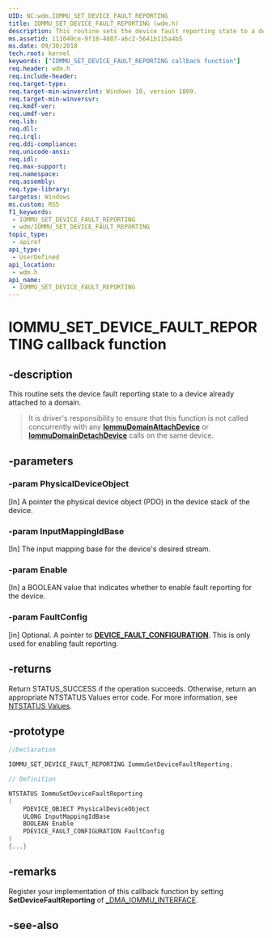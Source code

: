 ```yaml
---
UID: NC:wdm.IOMMU_SET_DEVICE_FAULT_REPORTING
title: IOMMU_SET_DEVICE_FAULT_REPORTING (wdm.h)
description: This routine sets the device fault reporting state to a device already attached to a domain.
ms.assetid: 111049ce-9f18-4807-a6c2-5641b115a4b5
ms.date: 09/30/2018
tech.root: kernel
keywords: ["IOMMU_SET_DEVICE_FAULT_REPORTING callback function"]
req.header: wdm.h
req.include-header: 
req.target-type: 
req.target-min-winverclnt: Windows 10, version 1809.
req.target-min-winversvr: 
req.kmdf-ver: 
req.umdf-ver: 
req.lib: 
req.dll: 
req.irql: 
req.ddi-compliance: 
req.unicode-ansi: 
req.idl: 
req.max-support: 
req.namespace: 
req.assembly: 
req.type-library: 
targetos: Windows
ms.custom: RS5
f1_keywords:
 - IOMMU_SET_DEVICE_FAULT_REPORTING
 - wdm/IOMMU_SET_DEVICE_FAULT_REPORTING
topic_type:
 - apiref
api_type:
 - UserDefined
api_location:
 - wdm.h
api_name:
 - IOMMU_SET_DEVICE_FAULT_REPORTING
---
```


# IOMMU_SET_DEVICE_FAULT_REPORTING callback function


## -description

This routine sets the device fault reporting state to a device already attached to a domain.
> It is driver's responsibility to ensure that this function is not called concurrently with any [**IommuDomainAttachDevice**](nc-wdm-iommu_domain_attach_device.md) or [**IommuDomainDetachDevice**](nc-wdm-iommu_domain_detach_device.md) calls on the same device.

## -parameters

### -param PhysicalDeviceObject

[In] A pointer the physical device object (PDO) in the device stack of the device.

### -param InputMappingIdBase

[In] The input mapping base for the device's desired stream.

### -param Enable

[In] a BOOLEAN value that indicates whether to enable fault reporting for the device.

### -param FaultConfig

[in] Optional.  A pointer to [**DEVICE_FAULT_CONFIGURATION**](ns-wdm-_device_fault_configuration.md). This is only used for enabling fault reporting.

## -returns

Return STATUS_SUCCESS if the operation succeeds. Otherwise, return an appropriate NTSTATUS Values error code. For more information, see [NTSTATUS Values](/windows-hardware/drivers/kernel/ntstatus-values).

## -prototype

```cpp
//Declaration

IOMMU_SET_DEVICE_FAULT_REPORTING IommuSetDeviceFaultReporting; 

// Definition

NTSTATUS IommuSetDeviceFaultReporting 
(
	PDEVICE_OBJECT PhysicalDeviceObject
	ULONG InputMappingIdBase
	BOOLEAN Enable
	PDEVICE_FAULT_CONFIGURATION FaultConfig
)
{...}

```

## -remarks

Register your implementation of this callback function by setting **SetDeviceFaultReporting** of [_DMA_IOMMU_INTERFACE](ns-wdm-_dma_iommu_interface.md).

## -see-also
